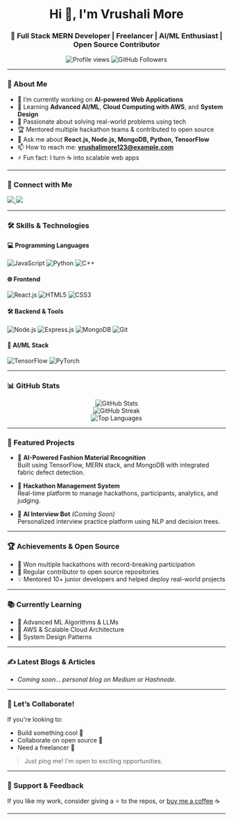 <h1 align="center">Hi 👋, I'm Vrushali More</h1>
<h3 align="center">🚀 Full Stack MERN Developer | Freelancer | AI/ML Enthusiast | Open Source Contributor</h3>

<p align="center">
  <img src="https://komarev.com/ghpvc/?username=vrushmore123&label=Profile%20Views&color=blueviolet&style=flat-square" alt="Profile views" />
  <img src="https://img.shields.io/github/followers/vrushmore123?label=Followers&style=social" alt="GitHub Followers" />
</p>

---

### 💫 About Me

- 🔭 I’m currently working on **AI-powered Web Applications**
- 🌱 Learning **Advanced AI/ML**, **Cloud Computing with AWS**, and **System Design**
- 🧠 Passionate about solving real-world problems using tech
- 🏆 Mentored multiple hackathon teams & contributed to open source
- 💬 Ask me about **React.js, Node.js, MongoDB, Python, TensorFlow**
- 📫 How to reach me: **vrushalimore123@example.com**
- ⚡ Fun fact: I turn ☕ into scalable web apps

---

### 🔗 Connect with Me

<p>
  <a href="https://www.linkedin.com/in/vrushali-more" target="_blank">
    <img src="https://img.shields.io/badge/-LinkedIn-blue?style=flat-square&logo=Linkedin&logoColor=white" />
  </a>
  <a href="https://github.com/vrushmore123" target="_blank">
    <img src="https://img.shields.io/badge/-GitHub-black?style=flat-square&logo=github" />
  </a>
</p>

---

### 🛠️ Skills & Technologies

#### 💻 Programming Languages  
![JavaScript](https://img.shields.io/badge/-JavaScript-black?style=flat-square&logo=javascript)
![Python](https://img.shields.io/badge/-Python-black?style=flat-square&logo=python)
![C++](https://img.shields.io/badge/-C++-00599C?style=flat-square&logo=cplusplus)

#### 🌐 Frontend  
![React.js](https://img.shields.io/badge/-React-black?style=flat-square&logo=react)
![HTML5](https://img.shields.io/badge/-HTML5-E34F26?style=flat-square&logo=html5&logoColor=white)
![CSS3](https://img.shields.io/badge/-CSS3-1572B6?style=flat-square&logo=css3)

#### 🛠 Backend & Tools  
![Node.js](https://img.shields.io/badge/-Node.js-339933?style=flat-square&logo=node-dot-js&logoColor=white)
![Express.js](https://img.shields.io/badge/-Express.js-black?style=flat-square&logo=express)
![MongoDB](https://img.shields.io/badge/-MongoDB-4EA94B?style=flat-square&logo=mongodb)
![Git](https://img.shields.io/badge/-Git-F05032?style=flat-square&logo=git)

#### 🤖 AI/ML Stack  
![TensorFlow](https://img.shields.io/badge/-TensorFlow-orange?style=flat-square&logo=tensorflow)
![PyTorch](https://img.shields.io/badge/-PyTorch-EE4C2C?style=flat-square&logo=pytorch)

---

### 📊 GitHub Stats

<p align="center">
  <img src="https://github-readme-stats.vercel.app/api?username=vrushmore123&show_icons=true&theme=radical" alt="GitHub Stats" />
  <br />
  <img src="https://github-readme-streak-stats.herokuapp.com/?user=vrushmore123&theme=radical" alt="GitHub Streak" />
  <br />
  <img src="https://github-readme-stats.vercel.app/api/top-langs?username=vrushmore123&layout=compact&theme=radical" alt="Top Languages" />
</p>

---

### 🚀 Featured Projects

- 🔬 **AI-Powered Fashion Material Recognition**  
  Built using TensorFlow, MERN stack, and MongoDB with integrated fabric defect detection.

- 🏁 **Hackathon Management System**  
  Real-time platform to manage hackathons, participants, analytics, and judging.

- 🧠 **AI Interview Bot** *(Coming Soon)*  
  Personalized interview practice platform using NLP and decision trees.

---

### 🏆 Achievements & Open Source

- 🥇 Won multiple hackathons with record-breaking participation
- 🌟 Regular contributor to open source repositories
- 💡 Mentored 10+ junior developers and helped deploy real-world projects

---

### 📚 Currently Learning

- 🔹 Advanced ML Algorithms & LLMs  
- 🔹 AWS & Scalable Cloud Architecture  
- 🔹 System Design Patterns  

---

### ✍️ Latest Blogs & Articles

<!-- Replace the below list with your actual blog post links if any -->
- *Coming soon… personal blog on Medium or Hashnode.*

---

### 💬 Let’s Collaborate!

If you're looking to:
- Build something cool 🚀  
- Collaborate on open source 🤝  
- Need a freelancer 💼  

> Just ping me! I'm open to exciting opportunities.

---

### 🔄 Support & Feedback

If you like my work, consider giving a ⭐ to the repos, or [buy me a coffee](https://www.buymeacoffee.com/) ☕

---

